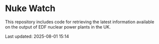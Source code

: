 # Nuke Watch

This repository includes code for retrieving the latest information available on the output of EDF nuclear power plants in the UK.

Last updated: 2025-08-01 15:14